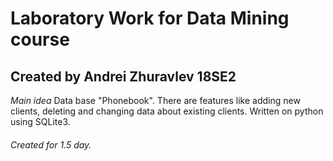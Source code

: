 # Laboratory Work for Data Mining course
## Created by Andrei Zhuravlev 18SE2
*Main idea* 
Data base "Phonebook". There are features like adding new clients, 
deleting and changing data about existing clients. Written on python using SQLite3.
###### Created for 1.5 day.